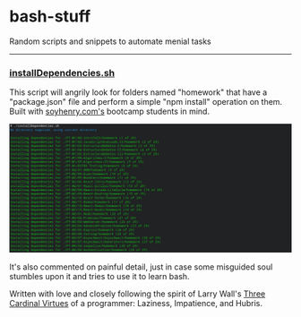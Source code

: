 # bash-stuff

Random scripts and snippets to automate menial tasks

---

### [installDependencies.sh](./installDependencies.sh)
This script will angrily look for folders named "homework" that have a "package.json" file and perform a simple "npm install" operation on them. Built with [soyhenry.com's](https://www.soyhenry.com/) bootcamp students in mind.

![Screenshot](./screenshots/installDependencies.png)

It's also commented on painful detail, just in case some misguided soul stumbles upon it and tries to use it to learn bash.

Written with love and closely following the spirit of Larry Wall's [Three Cardinal Virtues](https://avdi.codes/the-three-virtues/) of a programmer: Laziness, Impatience, and Hubris.
